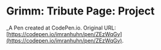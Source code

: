 # Grimm: Tribute Page: Project
 _A Pen created at CodePen.io. Original URL: [https://codepen.io/imranhuhn/pen/ZEzWqGv](https://codepen.io/imranhuhn/pen/ZEzWqGv).

 